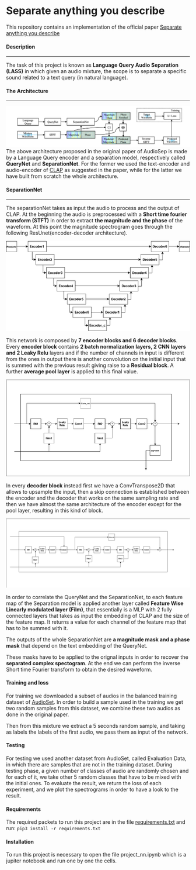 # Separate anything you describe
This repository contains an implementation of the official paper [Separate anything you describe](https://github.com/Audio-AGI/AudioSep)

#### Description
___
The task of this project is known as **Language Query Audio Separation (LASS)** in which given an audio mixture, the scope is to separate a specific sound related to a text query (in natural language).

#### The Architecture
---

![alt text](./architecture.png)
The above architecture proposed in the original paper of AudioSep is made by a Language Query encoder and a separation model, respectively called **QueryNet** and **SeparationNet**.
For the former we used the text-encoder and audio-encoder of [CLAP](https://github.com/LAION-AI/CLAP) as suggested in the paper, while for the latter we have built from scratch the whole architecture. 

#### SeparationNet
---

The separationNet takes as input the audio to process and the output of CLAP. At the beginning the audio is preprocessed with a **Short time fourier transform (STFT)** in order to extract **the magnitude and the phase** of the waveform.
At this point the magnitude spectrogram goes through the following ResUnet(encoder-decoder architecture).


![image](./resunet.png)

This network is composed by **7 encoder blocks and 6 decoder blocks**.
Every **encoder block** contains **2 batch normalization layers, 2 CNN layers and 2 Leaky Relu** layers and if the number of channels in input is different from the ones in output there is another convolution on the initial input that is summed with the previous result giving raise to a **Residual block**.
A further **average pool layer** is applied to this final value.

![image](./encoder(1).png)

In every **decoder block** instead first we have a ConvTranspose2D that allows to upsample the input, then a skip connection is established between the encoder and the decoder that works on the same sampling rate and then we have almost the same architecture of the encoder except for the pool layer, resulting in this kind of block.

![image](./decoder.png)

In order to correlate the QueryNet and the SeparationNet, to each feature map of the Separation model is applied another layer called **Feature Wise Linearly modulated layer (Film)**, that essentially is a MLP with 2 fully connected layers that takes as input the embedding of CLAP and the size of the feature map. It returns a value for each channel of the feature map that has to be summed with it.


The outputs of the whole SeparationNet are **a magnitude mask and a phase mask** that depend on the text embedding of the QueryNet. 

These masks have to be applied to the orignal inputs in order to recover the **separated complex spectogram**. At the end we can perform the inverse Short time Fourier transform to obtain the desired waveform.

#### Training and loss

For training we downloaded a subset of audios in the balanced training dataset of [AudioSet](http://research.google.com/audioset/). In order to build a sample used in the training we get two random samples from this dataset, we combine these two audios as done in the original paper.

Then from this mixture we extract a 5 seconds random sample, and taking as labels the labels of the first audio, we pass them as input of the network.


#### Testing

For testing we used another dataset from AudioSet, called Evaluation Data, in which there are samples that are not in the training dataset.
During testing phase, a given number of classes of audio are randomly chosen and for each of it, we take other 5 random classes that have to be mixed with the initial ones. To evaluate the result, we return the loss of each experiment, and we plot the spectrograms in order to have a look to the result.

#### Requirements

The required packets to run this project are in the file [requirements.txt](https://github.com/LorenzoFrangella/Neural-Networks-Mastrandrea-Frangella/blob/main/requirements.txt)
and run:
```pip3 install -r requirements.txt```


#### Installation

To run this project is necessary to open the file project_nn.ipynb which is a jupiter notebook and run one by one the cells. 

 
